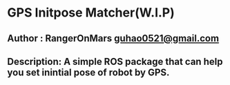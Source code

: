 # GPS Initpose Matcher(W.I.P)
## Author : RangerOnMars guhao0521@gmail.com
## Description: A simple ROS package that can help you set inintial pose of robot by GPS.